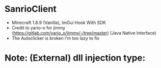 # SanrioClient
 - Minecraft 1.8.9 (Vanilla), ImGui Hook With SDK
 - Credit to yario-o for jimmy (https://gitlab.com/yario_o/jimmy/-/tree/master) (Java Native Interface)
 - The Autoclicker is broken i'm too lazy to fix
# Note: (External) dll injection type:
